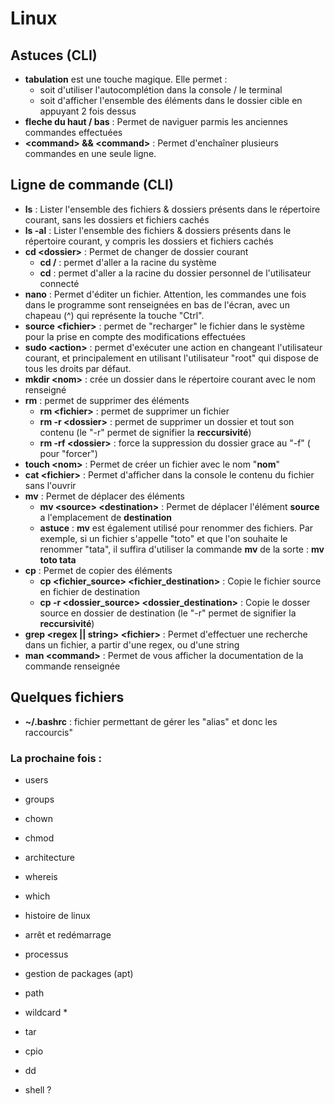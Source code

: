 # Linux

## Astuces (CLI)

- **tabulation** est une touche magique. Elle permet : 
  - soit d'utiliser l'autocomplétion dans la console / le terminal
  - soit d'afficher l'ensemble des éléments dans le dossier cible en appuyant 2 fois dessus
- **fleche du haut / bas** : Permet de naviguer parmis les anciennes commandes effectuées
- **\<command\> && \<command\>** : Permet d'enchaîner plusieurs commandes en une seule ligne.

## Ligne de commande (CLI)

- **ls** : Lister l'ensemble des fichiers & dossiers présents dans le répertoire courant, sans les dossiers et fichiers cachés
- **ls -al** : Lister l'ensemble des fichiers & dossiers présents dans le répertoire courant, y compris les dossiers et fichiers cachés
- **cd \<dossier\>** : Permet de changer de dossier courant
  - **cd /** : permet d'aller a la racine du système
  - **cd** : permet d'aller a la racine du dossier personnel de l'utilisateur connecté
- **nano** : Permet d'éditer un fichier. Attention, les commandes une fois dans le programme sont renseignées en bas de l'écran, avec un chapeau (^) qui représente la touche "Ctrl".
- **source \<fichier\>** : permet de "recharger" le fichier dans le système pour la prise en compte des modifications effectuées
- **sudo \<action\>** : permet d'exécuter une action en changeant l'utilisateur courant, et principalement en utilisant l'utilisateur "root" qui dispose de tous les droits par défaut.
- **mkdir \<nom\>** : crée un dossier dans le répertoire courant avec le nom renseigné
- **rm** : permet de supprimer des éléments
  - **rm \<fichier\>** : permet de supprimer un fichier
  - **rm -r \<dossier\>** : permet de supprimer un dossier et tout son contenu (le "-r" permet de signifier la __reccursivité__)
  - **rm -rf \<dossier\>** : force la suppression du dossier grace au "-f" ( pour "forcer")
- **touch \<nom\>** : Permet de créer un fichier avec le nom "__nom__"
- **cat \<fichier\>** : Permet d'afficher dans la console le contenu du fichier sans l'ouvrir
- **mv** : Permet de déplacer des éléments
  - **mv \<source\> \<destination\>** : Permet de déplacer l'élément __source__ a l'emplacement de __destination__
  - **astuce** : __mv__ est également utilisé pour renommer des fichiers. Par exemple, si un fichier s'appelle "toto" et que l'on souhaite le renommer "tata", il suffira d'utiliser la commande __mv__ de la sorte : **mv toto tata**
- **cp** : Permet de copier des éléments
  - **cp \<fichier_source\> \<fichier_destination\>** : Copie le fichier source en fichier de destination
  - **cp -r \<dossier_source\> \<dossier_destination\>** : Copie le dosser source en dossier de destination (le "-r" permet de signifier la __reccursivité__)
- **grep \<regex || string\> \<fichier\>** : Permet d'effectuer une recherche dans un fichier, a partir d'une regex, ou d'une string
- **man \<command\>** : Permet de vous afficher la documentation de la commande renseignée

## Quelques fichiers

- **~/.bashrc** : fichier permettant de gérer les "alias" et donc les raccourcis"

### La prochaine fois : 
- users
- groups
- chown
- chmod
- architecture
- whereis
- which
- histoire de linux
- arrêt et redémarrage
- processus
- gestion de packages (apt)
- path
- wildcard * 
- tar
- cpio
- dd

- shell ?
